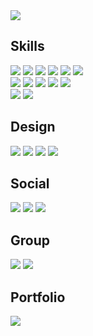 <!--
**kangkijin/kangkijin** is a ✨ _special_ ✨ repository because its `README.md` (this file) appears on your GitHub profile.

Here are some ideas to get you started:

- 🔭 I’m currently working on ...
- 🌱 I’m currently learning ...
- 👯 I’m looking to collaborate on ...
- 🤔 I’m looking for help with ...
- 💬 Ask me about ...
- 📫 How to reach me: ...
- 😄 Pronouns: ...
- ⚡ Fun fact: ...
-->
<a href="https://github.com/kangkijin" display='block' align='center'>
    <img src="https://capsule-render.vercel.app/api?type=waving&color=auto&height=220&section=header&text=Kangkijin's%20Github&fontSize=70&animation=fadeIn&fontAlignY=38&descAlignY=51&descAlign=62"/>
</a>

<!-- 나의 레포짓토리 위젯 -->
<!-- [![Top Langs](https://github-readme-stats.vercel.app/api/top-langs/?username=kangkijin)](https://github.com/anuraghazra/github-readme-stats) -->

<h2>Skills</h2>

<img src="https://img.shields.io/badge/HTML-E34F26?style=for-the-badge&logo=html&logoColor=white" /> <img src="https://img.shields.io/badge/HTML5-E34F26?style=for-the-badge&logo=html5&logoColor=white" /> <img src="https://img.shields.io/badge/CSS-1572B6?style=for-the-badge&logo=css&logoColor=white" /> <img src="https://img.shields.io/badge/CSS3-1572B6?style=for-the-badge&logo=css3&logoColor=white" /> <img src="https://img.shields.io/badge/JavaScript-F7DF1E?style=for-the-badge&logo=JavaScript&logoColor=white" /> <img src="https://img.shields.io/badge/jQuery-0769AD?style=for-the-badge&logo=jquery&logoColor=white" /> <br />
<img src="https://img.shields.io/badge/Bootstrap-563D7C?style=for-the-badge&logo=bootstrap&logoColor=white" /> <img src="https://img.shields.io/badge/Vue.js-35495E?style=for-the-badge&logo=vue.js&logoColor=4FC08D" /> <img src="https://img.shields.io/badge/Vuetify-white?style=for-the-badge&logo=vuetify&logoColor=1867C0" /> <img src="https://img.shields.io/badge/Node.js-43853D?style=for-the-badge&logo=node.js&logoColor=white" /> <img src="https://img.shields.io/badge/TypeScript-007ACC?style=for-the-badge&logo=typescript&logoColor=white" />
<br />
<img src="https://img.shields.io/badge/npm-CB3837?style=for-the-badge&logo=npm&logoColor=white" />
<img src="https://img.shields.io/badge/Netlify-00C7B7?style=for-the-badge&logo=netlify&logoColor=white" />

<h2>Design</h2>

<img src="https://img.shields.io/badge/Adobe%20Photoshop-31A8FF?style=for-the-badge&logo=Adobe%20Photoshop&logoColor=black" />  <img src="https://img.shields.io/badge/Adobe%20Illustrator-FF9A00?style=for-the-badge&logo=adobe%20illustrator&logoColor=white" />   <img src="https://img.shields.io/badge/Adobe%20XD-470137?style=for-the-badge&logo=Adobe%20XD&logoColor=#FF61F6" />  <img src="https://img.shields.io/badge/Figma-F24E1E?style=for-the-badge&logo=figma&logoColor=white" />


<h2>Social</h2>

<img src="https://img.shields.io/badge/GitLab-330F63?style=for-the-badge&logo=gitlab&logoColor=white" /> <img src="https://img.shields.io/badge/GitHub-100000?style=for-the-badge&logo=github&logoColor=white" /> <img src="https://img.shields.io/badge/SVN-1DA1F2?style=for-the-badge&logo=twitter&logoColor=white" />

<h2>Group</h2>

<img src="https://img.shields.io/badge/Groupware-E34F26?style=for-the-badge" /> <img src="https://img.shields.io/badge/Slack-4A154B?style=for-the-badge&logo=slack&logoColor=white" />

<h2>Portfolio</h2>

<a href="https://portfoliokkj.netlify.app/">
    <img src="https://img.shields.io/badge/Go%20to-Portfolio-1abc9c.svg" />
</a>

